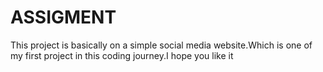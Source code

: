 # ASSIGMENT
This project is basically on a simple social media website.Which is one of my first project in this coding journey.I hope you like it 
